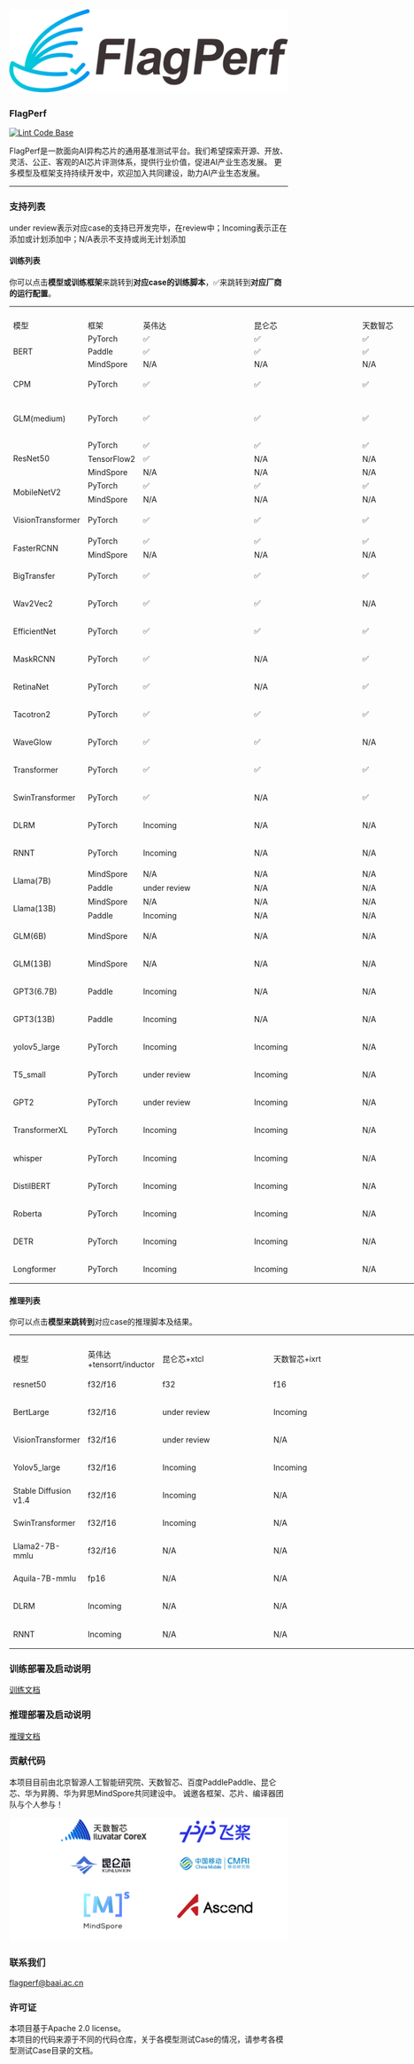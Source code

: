 ![FlagAI](assets/imgs/logo.png)
----------
### FlagPerf
[![Lint Code Base](https://github.com/FlagOpen/FlagPerf/actions/workflows/super-linter.yml/badge.svg)](https://github.com/FlagOpen/FlagPerf/actions/workflows/super-linter.yml)

FlagPerf是一款面向AI异构芯片的通用基准测试平台。我们希望探索开源、开放、灵活、公正、客观的AI芯片评测体系，提供行业价值，促进AI产业生态发展。
更多模型及框架支持持续开发中，欢迎加入共同建设，助力AI产业生态发展。

----------
### 支持列表

under review表示对应case的支持已开发完毕，在review中；Incoming表示正在添加或计划添加中；N/A表示不支持或尚无计划添加

#### 训练列表

你可以点击**模型或训练框架**来跳转到**对应case的训练脚本**，✅来跳转到**对应厂商的运行配置**。

<table width="960" border="0" cellpadding="0" cellspacing="0" style='width:960pt;border-collapse:collapse;table-layout:fixed;'>
   <col width="73.60" style='mso-width-source:userset;mso-width-alt:3588;'/>
   <col width="70" style='mso-width-source:userset;mso-width-alt:3413;'/>
   <col width="200.75" style='mso-width-source:userset;mso-width-alt:9788;'/>
   <col width="195.80" style='mso-width-source:userset;mso-width-alt:9547;'/>
   <col width="185.40" style='mso-width-source:userset;mso-width-alt:9040;'/>
   <tr height="16.80" class="xl65" style='height:16.80pt;'>
   </tr>
   <tr height="16.80" style='height:16.80pt;'>
    <td class="xl65" x:str>模型</td> 
    <td class="xl65" x:str>框架</td>
    <td class="xl65" x:str>英伟达</td>
    <td class="xl65" x:str>昆仑芯</td>
    <td class="xl65" x:str>天数智芯</td>
    <td class="xl65" x:str>华为昇腾</td>
   </tr>
   <tr height="16.80" style='height:16.80pt;'>
    <td class="xl65" height="33.60" rowspan="3" style='height:33.60pt;border-right:none;border-bottom:none;' x:str><a href="https://github.com/FlagOpen/FlagPerf/tree/main/training/benchmarks/bert" style="text-decoration:none" target="_parent">BERT</a></td>
    <td class="xl69" x:str><a href="https://github.com/FlagOpen/FlagPerf/tree/main/training/benchmarks/bert/pytorch" style="text-decoration:none" target="_parent">PyTorch</a></td>
    <td class="xl69" x:str><a href="https://github.com/FlagOpen/FlagPerf/tree/main/training/nvidia/bert-pytorch" style="text-decoration:none" target="_parent">✅</a></td>
    <td class="xl69" x:str><a href="https://github.com/FlagOpen/FlagPerf/tree/main/training/kunlunxin/bert-pytorch" style="text-decoration:none" target="_parent">✅</a></td>
    <td class="xl69" x:str><a href="https://github.com/FlagOpen/FlagPerf/tree/main/training/iluvatar/bert-pytorch" style="text-decoration:none" target="_parent">✅</a></td>
      <td class="xl69" x:str>N/A</td>
   </tr>
   <tr height="16.80" style='height:16.80pt;'>
    <td class="xl69" x:str><a href="https://github.com/FlagOpen/FlagPerf/tree/main/training/benchmarks/bert/paddle" style="text-decoration:none" target="_parent">Paddle</a></td>
    <td class="xl69" x:str><a href="https://github.com/FlagOpen/FlagPerf/tree/main/training/nvidia/bert-paddle" style="text-decoration:none" target="_parent">✅</a></td>
    <td class="xl69" x:str><a href="https://github.com/FlagOpen/FlagPerf/tree/main/training/kunlunxin/bert-paddle" style="text-decoration:none" target="_parent">✅</a></td>
    <td class="xl69" x:str><a href="https://github.com/FlagOpen/FlagPerf/tree/main/training/iluvatar/bert-paddle" style="text-decoration:none" target="_parent">✅</a></td>
      <td class="xl69" x:str>N/A</td>
   </tr>
   <tr height="16.80" style='height:16.80pt;'>
    <td class="xl69" x:str>MindSpore</td>
    <td class="xl69" x:str>N/A</td>
    <td class="xl69" x:str>N/A</td>
    <td class="xl69" x:str>N/A</td>
      <td class="xl69" x:str>Incoming</a></td>
   </tr>
    <tr height="16.80" style='height:16.80pt;'>
    <td class="xl65" height="33.60" rowspan="1" style='height:33.60pt;border-right:none;border-bottom:none;' x:str><a href="https://github.com/FlagOpen/FlagPerf/tree/main/training/benchmarks/cpm" style="text-decoration:none" target="_parent">CPM</a></td>
    <td class="xl69" x:str><a href="https://github.com/FlagOpen/FlagPerf/tree/main/training/benchmarks/cpm/pytorch" style="text-decoration:none" target="_parent">PyTorch</a></td>
    <td class="xl69" x:str><a href="https://github.com/FlagOpen/FlagPerf/tree/main/training/nvidia/cpm-pytorch" style="text-decoration:none" target="_parent">✅</a></td>
    <td class="xl69" x:str><a href="https://github.com/FlagOpen/FlagPerf/tree/main/training/kunlunxin/cpm-pytorch" style="text-decoration:none" target="_parent">✅</a></td>
    <td class="xl69" x:str><a href="https://github.com/FlagOpen/FlagPerf/tree/main/training/iluvatar/cpm-pytorch" style="text-decoration:none" target="_parent">✅</a></td>
      <td class="xl69" x:str>N/A</td>
   </tr>
   <tr height="16.80" style='height:16.80pt;'>
    <td class="xl65" height="50.40" rowspan="1" style='height:50.40pt;border-right:none;border-bottom:none;' x:str><a href="https://github.com/FlagOpen/FlagPerf/tree/main/training/benchmarks/glm" style="text-decoration:none" target="_parent">GLM(medium)</a></td>
    <td class="xl69" x:str><a href="https://github.com/FlagOpen/FlagPerf/tree/main/training/benchmarks/glm/pytorch" style="text-decoration:none" target="_parent">PyTorch</a></td>
    <td class="xl69" x:str><a href="https://github.com/FlagOpen/FlagPerf/tree/main/training/nvidia/glm-pytorch" style="text-decoration:none" target="_parent">✅</a></td>
    <td class="xl69" x:str><a href="https://github.com/FlagOpen/FlagPerf/tree/main/training/kunlunxin/glm-pytorch" style="text-decoration:none" target="_parent">✅</a></td>
    <td class="xl69" x:str><a href="https://github.com/FlagOpen/FlagPerf/tree/main/training/iluvatar/glm-pytorch" style="text-decoration:none" target="_parent">✅</a></td>
      <td class="xl69" x:str>N/A</td>
   </tr>
   <tr height="16.80" style='height:16.80pt;'>
    <td class="xl65" height="50.40" rowspan="3" style='height:50.40pt;border-right:none;border-bottom:none;' x:str><a href="https://github.com/FlagOpen/FlagPerf/tree/main/training/benchmarks/resnet50" style="text-decoration:none" target="_parent">ResNet50</a></td>
    <td class="xl69" x:str><a href="https://github.com/FlagOpen/FlagPerf/tree/main/training/benchmarks/resnet50/pytorch" style="text-decoration:none" target="_parent">PyTorch</a></td>
    <td class="xl69" x:str><a href="https://github.com/FlagOpen/FlagPerf/tree/main/training/nvidia/resnet50-pytorch" style="text-decoration:none" target="_parent">✅</a></td>
    <td class="xl69" x:str><a href="https://github.com/FlagOpen/FlagPerf/tree/main/training/kunlunxin/resnet50-pytorch" style="text-decoration:none" target="_parent">✅</a></td>
    <td class="xl69" x:str><a href="https://github.com/FlagOpen/FlagPerf/tree/main/training/iluvatar/resnet50-pytorch" style="text-decoration:none" target="_parent">✅</a></td>
      <td class="xl69" x:str>N/A</td>
   </tr>
   <tr height="16.80" style='height:16.80pt;'>
    <td class="xl69" x:str><a href="https://github.com/FlagOpen/FlagPerf/tree/main/training/benchmarks/resnet50/tensorflow2" style="text-decoration:none" target="_parent">TensorFlow2</a></td>
    <td class="xl69" x:str><a href="https://github.com/FlagOpen/FlagPerf/tree/main/training/nvidia/resnet50-tensorflow2" style="text-decoration:none" target="_parent">✅</a></td>
    <td class="xl69" x:str>N/A</td>
    <td class="xl69" x:str>N/A</td>
      <td class="xl69" x:str>N/A</td>
   </tr>
   <tr height="16.80" style='height:16.80pt;'>
    <td class="xl69" x:str>MindSpore</td>
    <td class="xl69" x:str>N/A</td>
    <td class="xl69" x:str>N/A</td>
    <td class="xl69" x:str>N/A</td>
      <td class="xl69" x:str>under review</td>
   </tr>
   <tr height="16.80" style='height:16.80pt;'>
    <td class="xl65" height="33.60" rowspan="2" style='height:33.60pt;border-right:none;border-bottom:none;' x:str><a href="https://github.com/FlagOpen/FlagPerf/tree/main/training/benchmarks/mobilenetv2" style="text-decoration:none" target="_parent">MobileNetV2</a></td>
    <td class="xl69" x:str><a href="https://github.com/FlagOpen/FlagPerf/tree/main/training/benchmarks/mobilenetv2/pytorch" style="text-decoration:none" target="_parent">PyTorch</a></td>
    <td class="xl69" x:str><a href="https://github.com/FlagOpen/FlagPerf/tree/main/training/nvidia/mobilenetv2-pytorch" style="text-decoration:none" target="_parent">✅</a></td>
    <td class="xl69" x:str><a href="https://github.com/FlagOpen/FlagPerf/tree/main/training/kunlunxin/mobilenetv2-pytorch" style="text-decoration:none" target="_parent">✅</a></td>
    <td class="xl69" x:str><a href="https://github.com/FlagOpen/FlagPerf/tree/main/training/iluvatar/mobilenetv2-pytorch" style="text-decoration:none" target="_parent">✅</a></td>
      <td class="xl69" x:str>N/A</td>
   </tr>
<tr height="16.80" style='height:16.80pt;'>
    <td class="xl69" x:str>MindSpore</td>
    <td class="xl69" x:str>N/A</td>
    <td class="xl69" x:str>N/A</td>
    <td class="xl69" x:str>N/A</td>
      <td class="xl69" x:str>Incoming</a></td>
   </tr>   
<tr height="16.80" style='height:16.80pt;'>
    <td class="xl65" height="33.60" rowspan="1" style='height:33.60pt;border-right:none;border-bottom:none;' x:str><a href="https://github.com/FlagOpen/FlagPerf/tree/main/training/benchmarks/vit" style="text-decoration:none" target="_parent">VisionTransformer</a></td>
    <td class="xl69" x:str><a href="https://github.com/FlagOpen/FlagPerf/tree/main/training/benchmarks/vit/pytorch" style="text-decoration:none" target="_parent">PyTorch</a></td>
    <td class="xl69" x:str><a href="https://github.com/FlagOpen/FlagPerf/tree/main/training/nvidia/vit-pytorch" style="text-decoration:none" target="_parent">✅</a></td>
    <td class="xl69" x:str><a href="https://github.com/FlagOpen/FlagPerf/tree/main/training/kunlunxin/vit-pytorch" style="text-decoration:none" target="_parent">✅</a></td>
    <td class="xl69" x:str><a href="https://github.com/FlagOpen/FlagPerf/tree/main/training/iluvatar/vit-pytorch" style="text-decoration:none" target="_parent">✅</a></td>
      <td class="xl69" x:str>N/A</td>
   </tr>
   <tr height="16.80" style='height:16.80pt;'>
    <td class="xl65" height="33.60" rowspan="2" style='height:33.60pt;border-right:none;border-bottom:none;' x:str><a href="https://github.com/FlagOpen/FlagPerf/tree/main/training/benchmarks/faster_rcnn" style="text-decoration:none" target="_parent">FasterRCNN</a></td>
    <td class="xl69" x:str><a href="https://github.com/FlagOpen/FlagPerf/tree/main/training/benchmarks/faster_rcnn/pytorch" style="text-decoration:none" target="_parent">PyTorch</a></td>
    <td class="xl69" x:str><a href="https://github.com/FlagOpen/FlagPerf/tree/main/training/nvidia/faster_rcnn-pytorch" style="text-decoration:none" target="_parent">✅</a></td>
    <td class="xl69" x:str><a href="https://github.com/FlagOpen/FlagPerf/tree/main/training/kunlunxin/faster_rcnn-pytorch" style="text-decoration:none" target="_parent">✅</a></td>
    <td class="xl69" x:str><a href="https://github.com/FlagOpen/FlagPerf/tree/main/training/iluvatar/faster_rcnn-pytorch" style="text-decoration:none" target="_parent">✅</a></td>
      <td class="xl69" x:str>N/A</td>
   </tr>
<tr height="16.80" style='height:16.80pt;'>
    <td class="xl69" x:str>MindSpore</td>
    <td class="xl69" x:str>N/A</td>
    <td class="xl69" x:str>N/A</td>
    <td class="xl69" x:str>N/A</td>
      <td class="xl69" x:str>Incoming</a></td>
   </tr>    
<tr height="16.80" style='height:16.80pt;'>
    <td class="xl65" height="33.60" rowspan="1" style='height:33.60pt;border-right:none;border-bottom:none;' x:str><a href="https://github.com/FlagOpen/FlagPerf/tree/main/training/benchmarks/bigtransfer" style="text-decoration:none" target="_parent">BigTransfer</a></td>
    <td class="xl69" x:str><a href="https://github.com/FlagOpen/FlagPerf/tree/main/training/benchmarks/bigtransfer/pytorch" style="text-decoration:none" target="_parent">PyTorch</a></td>
    <td class="xl69" x:str><a href="https://github.com/FlagOpen/FlagPerf/tree/main/training/nvidia/bigtransfer-pytorch" style="text-decoration:none" target="_parent">✅</a></td>
    <td class="xl69" x:str><a href="https://github.com/FlagOpen/FlagPerf/tree/main/training/kunlunxin/bigtransfer-pytorch" style="text-decoration:none" target="_parent">✅</a></td>
    <td class="xl69" x:str><a href="https://github.com/FlagOpen/FlagPerf/tree/main/training/iluvatar/bigtransfer-pytorch" style="text-decoration:none" target="_parent">✅</a></td>
       <td class="xl69" x:str>N/A</td>
   </tr>
    <tr height="16.80" style='height:16.80pt;'>
    <td class="xl65" height="33.60" rowspan="1" style='height:33.60pt;border-right:none;border-bottom:none;' x:str><a href="https://github.com/FlagOpen/FlagPerf/tree/main/training/benchmarks/wav2vec2" style="text-decoration:none" target="_parent">Wav2Vec2</a></td>
    <td class="xl69" x:str><a href="https://github.com/FlagOpen/FlagPerf/tree/main/training/benchmarks/wav2vec2/pytorch" style="text-decoration:none" target="_parent">PyTorch</a></td>
    <td class="xl69" x:str><a href="https://github.com/FlagOpen/FlagPerf/tree/main/training/nvidia/wav2vec2-pytorch" style="text-decoration:none" target="_parent">✅</a></td>
    <td class="xl69"><a href="https://github.com/FlagOpen/FlagPerf/tree/main/training/kunlunxin/wav2vec2-pytorch" style="text-decoration:none" target="_parent">✅</a></td>
    <td class="xl69" x:str>N/A</td>
   <td class="xl69" x:str>N/A</td>
   </tr>
    <tr height="16.80" style='height:16.80pt;'>
    <td class="xl65" height="33.60" rowspan="1" style='height:33.60pt;border-right:none;border-bottom:none;' x:str><a href="https://github.com/FlagOpen/FlagPerf/tree/main/training/benchmarks/efficientnet" style="text-decoration:none" target="_parent">EfficientNet</a></td>
    <td class="xl69" x:str><a href="https://github.com/FlagOpen/FlagPerf/tree/main/training/benchmarks/efficientnet/pytorch" style="text-decoration:none" target="_parent">PyTorch</a></td>
    <td class="xl69" x:str><a href="https://github.com/FlagOpen/FlagPerf/tree/main/training/nvidia/efficientnet-pytorch" style="text-decoration:none" target="_parent">✅</a></td>
    <td class="xl69" x:str><a href="https://github.com/FlagOpen/FlagPerf/tree/main/training/kunlunxin/efficientnet-pytorch" style="text-decoration:none" target="_parent">✅</a></td>
    <td class="xl69" x:str><a href="https://github.com/FlagOpen/FlagPerf/tree/main/training/iluvatar/efficientnet-pytorch" style="text-decoration:none" target="_parent">✅</a></td>
       <td class="xl69" x:str>N/A</td>
   </tr>
    <tr height="16.80" style='height:16.80pt;'>
    <td class="xl65" height="33.60" rowspan="1" style='height:33.60pt;border-right:none;border-bottom:none;' x:str><a href="https://github.com/FlagOpen/FlagPerf/tree/main/training/benchmarks/mask_rcnn" style="text-decoration:none" target="_parent">MaskRCNN</a></td>
    <td class="xl69" x:str><a href="https://github.com/FlagOpen/FlagPerf/tree/main/training/benchmarks/mask_rcnn/pytorch" style="text-decoration:none" target="_parent">PyTorch</a></td>
    <td class="xl69" x:str><a href="https://github.com/FlagOpen/FlagPerf/tree/main/training/nvidia/mask_rcnn-pytorch" style="text-decoration:none" target="_parent">✅</a></td>
    <td class="xl69" x:str>N/A</td>
    <td class="xl69" x:str><a href="https://github.com/FlagOpen/FlagPerf/tree/main/training/iluvatar/mask_rcnn-pytorch" style="text-decoration:none" target="_parent">✅</a></td>
       <td class="xl69" x:str>N/A</td>
   </tr>
    <tr height="16.80" style='height:16.80pt;'>
    <td class="xl65" height="33.60" rowspan="1" style='height:33.60pt;border-right:none;border-bottom:none;' x:str><a href="https://github.com/FlagOpen/FlagPerf/tree/main/training/benchmarks/retinanet" style="text-decoration:none" target="_parent">RetinaNet</a></td>
    <td class="xl69" x:str><a href="https://github.com/FlagOpen/FlagPerf/tree/main/training/benchmarks/retinanet/pytorch" style="text-decoration:none" target="_parent">PyTorch</a></td>
    <td class="xl69" x:str><a href="https://github.com/FlagOpen/FlagPerf/tree/main/training/nvidia/retinanet-pytorch" style="text-decoration:none" target="_parent">✅</a></td>
    <td class="xl69" x:str>N/A</td>
    <td class="xl69" x:str><a href="https://github.com/FlagOpen/FlagPerf/tree/main/training/iluvatar/retinanet-pytorch" style="text-decoration:none" target="_parent">✅</a></td>
       <td class="xl69" x:str>N/A</td>
   </tr>
    <tr height="16.80" style='height:16.80pt;'>
    <td class="xl65" height="33.60" rowspan="1" style='height:33.60pt;border-right:none;border-bottom:none;' x:str><a href="https://github.com/FlagOpen/FlagPerf/tree/main/training/benchmarks/tacotron2" style="text-decoration:none" target="_parent">Tacotron2</a></td>
    <td class="xl69" x:str><a href="https://github.com/FlagOpen/FlagPerf/tree/main/training/benchmarks/tacotron2/pytorch" style="text-decoration:none" target="_parent">PyTorch</a></td>
    <td class="xl69" x:str><a href="https://github.com/FlagOpen/FlagPerf/tree/main/training/nvidia/tacotron2-pytorch" style="text-decoration:none" target="_parent">✅</a></td>
    <td class="xl69" x:str><a href="https://github.com/FlagOpen/FlagPerf/tree/main/training/kunlunxin/tacotron2-pytorch" style="text-decoration:none" target="_parent">✅</a></td>
    <td class="xl69" x:str><a href="https://github.com/FlagOpen/FlagPerf/tree/main/training/iluvatar/tacotron2-pytorch" style="text-decoration:none" target="_parent">✅</a></td>
       <td class="xl69" x:str>N/A</td>
   </tr>
    <tr height="16.80" style='height:16.80pt;'>
    <td class="xl65" height="33.60" rowspan="1" style='height:33.60pt;border-right:none;border-bottom:none;' x:str><a href="https://github.com/FlagOpen/FlagPerf/tree/main/training/benchmarks/WaveGlow" style="text-decoration:none" target="_parent">WaveGlow</a></td>
    <td class="xl69" x:str><a href="https://github.com/FlagOpen/FlagPerf/tree/main/training/benchmarks/WaveGlow/pytorch" style="text-decoration:none" target="_parent">PyTorch</a></td>
    <td class="xl69" x:str><a href="https://github.com/FlagOpen/FlagPerf/tree/main/training/nvidia/WaveGlow-pytorch" style="text-decoration:none" target="_parent">✅</a></td>
    <td class="xl69"><a href="https://github.com/FlagOpen/FlagPerf/tree/main/training/kunlunxin/WaveGlow-pytorch" style="text-decoration:none" target="_parent">✅</a></td>
    <td class="xl69" x:str>N/A</td>
       <td class="xl69" x:str>N/A</td>
   </tr>
<tr height="16.80" style='height:16.80pt;'>
    <td class="xl65" height="33.60" rowspan="1" style='height:33.60pt;border-right:none;border-bottom:none;' x:str><a href="https://github.com/FlagOpen/FlagPerf/tree/main/training/benchmarks/transformer" style="text-decoration:none" target="_parent">Transformer</a></td>
    <td class="xl69" x:str><a href="https://github.com/FlagOpen/FlagPerf/tree/main/training/benchmarks/transformer/pytorch" style="text-decoration:none" target="_parent">PyTorch</a></td>
    <td class="xl69" x:str><a href="https://github.com/FlagOpen/FlagPerf/tree/main/training/nvidia/transformer-pytorch" style="text-decoration:none" target="_parent">✅</a></td>
    <td class="xl69"><a href="https://github.com/FlagOpen/FlagPerf/tree/main/training/kunlunxin/transformer-pytorch" style="text-decoration:none" target="_parent">✅</a></td>
    <td class="xl69" x:str><a href="https://github.com/FlagOpen/FlagPerf/tree/main/training/iluvatar/transformer-pytorch" style="text-decoration:none" target="_parent">✅</a></td>
   <td class="xl69" x:str>N/A</td>
   </tr>
<tr height="16.80" style='height:16.80pt;'>
    <td class="xl65" height="33.60" rowspan="1" style='height:33.60pt;border-right:none;border-bottom:none;' x:str><a href="https://github.com/FlagOpen/FlagPerf/tree/main/training/benchmarks/swin_transformer" style="text-decoration:none" target="_parent">SwinTransformer</a></td>
    <td class="xl69" x:str><a href="https://github.com/FlagOpen/FlagPerf/tree/main/training/benchmarks/swin_transformer/pytorch" style="text-decoration:none" target="_parent">PyTorch</a></td>
    <td class="xl69" x:str><a href="https://github.com/FlagOpen/FlagPerf/tree/main/training/nvidia/swin_transformer-pytorch" style="text-decoration:none" target="_parent">✅</a></td>
    <td class="xl69">N/A</td>
    <td class="xl69" x:str><a href="https://github.com/FlagOpen/FlagPerf/tree/main/training/iluvatar/swin_transformer-pytorch" style="text-decoration:none" target="_parent">✅</a></td>
   <td class="xl69" x:str>N/A</td>
   </tr>
<tr height="16.80" style='height:16.80pt;'>
    <td class="xl65" height="33.60" rowspan="1" style='height:33.60pt;border-right:none;border-bottom:none;' x:str>DLRM</td>
    <td class="xl69" x:str>PyTorch</td>
    <td class="xl69" x:str>Incoming</td>
    <td class="xl69" x:str>N/A</td>
    <td class="xl69" x:str>N/A</td>
      <td class="xl69" x:str>N/A</a></td>
   </tr> 
<tr height="16.80" style='height:16.80pt;'>
    <td class="xl65" height="33.60" rowspan="1" style='height:33.60pt;border-right:none;border-bottom:none;' x:str>RNNT</td>
    <td class="xl69" x:str>PyTorch</td>
    <td class="xl69" x:str>Incoming</td>
    <td class="xl69" x:str>N/A</td>
    <td class="xl69" x:str>N/A</td>
      <td class="xl69" x:str>N/A</a></td>
   </tr> 
<tr height="16.80" style='height:16.80pt;'>
    <td class="xl65" height="33.60" rowspan="2" style='height:33.60pt;border-right:none;border-bottom:none;' x:str>Llama(7B)</td>
    <td class="xl69" x:str>MindSpore</td>
    <td class="xl69" x:str>N/A</td>
    <td class="xl69" x:str>N/A</td>
    <td class="xl69" x:str>N/A</td>
      <td class="xl69" x:str>Incoming</a></td>
   </tr> 
<tr height="16.80" style='height:16.80pt;'>
    <td class="xl69" x:str>Paddle</td>
    <td class="xl69" x:str>under review</td>
    <td class="xl69" x:str>N/A</td>
    <td class="xl69" x:str>N/A</td>
      <td class="xl69" x:str>N/A</a></td>
   </tr>  
<tr height="16.80" style='height:16.80pt;'>
    <td class="xl65" height="33.60" rowspan="2" style='height:33.60pt;border-right:none;border-bottom:none;' x:str>Llama(13B)</td>
    <td class="xl69" x:str>MindSpore</td>
    <td class="xl69" x:str>N/A</td>
    <td class="xl69" x:str>N/A</td>
    <td class="xl69" x:str>N/A</td>
      <td class="xl69" x:str>Incoming</a></td>
   </tr> 
<tr height="16.80" style='height:16.80pt;'>
    <td class="xl69" x:str>Paddle</td>
    <td class="xl69" x:str>Incoming</td>
    <td class="xl69" x:str>N/A</td>
    <td class="xl69" x:str>N/A</td>
      <td class="xl69" x:str>N/A</a></td>
   </tr>  
<tr height="16.80" style='height:16.80pt;'>
    <td class="xl65" height="33.60" rowspan="1" style='height:33.60pt;border-right:none;border-bottom:none;' x:str>GLM(6B)</td>
    <td class="xl69" x:str>MindSpore</td>
    <td class="xl69" x:str>N/A</td>
    <td class="xl69" x:str>N/A</td>
    <td class="xl69" x:str>N/A</td>
      <td class="xl69" x:str>Incoming</a></td>
   </tr> 
<tr height="16.80" style='height:16.80pt;'>
    <td class="xl65" height="33.60" rowspan="1" style='height:33.60pt;border-right:none;border-bottom:none;' x:str>GLM(13B)</td>
    <td class="xl69" x:str>MindSpore</td>
    <td class="xl69" x:str>N/A</td>
    <td class="xl69" x:str>N/A</td>
    <td class="xl69" x:str>N/A</td>
      <td class="xl69" x:str>Incoming</a></td>
   </tr> 
<tr height="16.80" style='height:16.80pt;'>
    <td class="xl65" height="33.60" rowspan="1" style='height:33.60pt;border-right:none;border-bottom:none;' x:str>GPT3(6.7B)</td>
    <td class="xl69" x:str>Paddle</td>
    <td class="xl69" x:str>Incoming</td>
    <td class="xl69" x:str>N/A</td>
    <td class="xl69" x:str>N/A</td>
      <td class="xl69" x:str>N/A</a></td>
   </tr> 
<tr height="16.80" style='height:16.80pt;'>
    <td class="xl65" height="33.60" rowspan="1" style='height:33.60pt;border-right:none;border-bottom:none;' x:str>GPT3(13B)</td>
    <td class="xl69" x:str>Paddle</td>
    <td class="xl69" x:str>Incoming</td>
    <td class="xl69" x:str>N/A</td>
    <td class="xl69" x:str>N/A</td>
      <td class="xl69" x:str>N/A</a></td>
   </tr> 
<tr height="16.80" style='height:16.80pt;'>
    <td class="xl65" height="33.60" rowspan="1" style='height:33.60pt;border-right:none;border-bottom:none;' x:str>yolov5_large</td>
    <td class="xl69" x:str>PyTorch</td>
    <td class="xl69" x:str>Incoming</td>
    <td class="xl69" x:str>Incoming</td>
    <td class="xl69" x:str>N/A</td>
      <td class="xl69" x:str>N/A</a></td>
   </tr> 
<tr height="16.80" style='height:16.80pt;'>
    <td class="xl65" height="33.60" rowspan="1" style='height:33.60pt;border-right:none;border-bottom:none;' x:str>T5_small</td>
    <td class="xl69" x:str>PyTorch</td>
    <td class="xl69" x:str>under review</td>
    <td class="xl69" x:str>Incoming</td>
    <td class="xl69" x:str>N/A</td>
      <td class="xl69" x:str>N/A</a></td>
   </tr> 
<tr height="16.80" style='height:16.80pt;'>
    <td class="xl65" height="33.60" rowspan="1" style='height:33.60pt;border-right:none;border-bottom:none;' x:str>GPT2</td>
    <td class="xl69" x:str>PyTorch</td>
    <td class="xl69" x:str>under review</td>
    <td class="xl69" x:str>Incoming</td>
    <td class="xl69" x:str>N/A</td>
      <td class="xl69" x:str>N/A</a></td>
   </tr> 
<tr height="16.80" style='height:16.80pt;'>
    <td class="xl65" height="33.60" rowspan="1" style='height:33.60pt;border-right:none;border-bottom:none;' x:str>TransformerXL</td>
    <td class="xl69" x:str>PyTorch</td>
    <td class="xl69" x:str>Incoming</td>
    <td class="xl69" x:str>Incoming</td>
    <td class="xl69" x:str>N/A</td>
      <td class="xl69" x:str>N/A</a></td>
   </tr> 
<tr height="16.80" style='height:16.80pt;'>
    <td class="xl65" height="33.60" rowspan="1" style='height:33.60pt;border-right:none;border-bottom:none;' x:str>whisper</td>
    <td class="xl69" x:str>PyTorch</td>
    <td class="xl69" x:str>Incoming</td>
    <td class="xl69" x:str>Incoming</td>
    <td class="xl69" x:str>N/A</td>
      <td class="xl69" x:str>N/A</a></td>
   </tr> 
<tr height="16.80" style='height:16.80pt;'>
    <td class="xl65" height="33.60" rowspan="1" style='height:33.60pt;border-right:none;border-bottom:none;' x:str>DistilBERT</td>
    <td class="xl69" x:str>PyTorch</td>
    <td class="xl69" x:str>Incoming</td>
    <td class="xl69" x:str>Incoming</td>
    <td class="xl69" x:str>N/A</td>
      <td class="xl69" x:str>N/A</a></td>
   </tr> 
<tr height="16.80" style='height:16.80pt;'>
    <td class="xl65" height="33.60" rowspan="1" style='height:33.60pt;border-right:none;border-bottom:none;' x:str>Roberta</td>
    <td class="xl69" x:str>PyTorch</td>
    <td class="xl69" x:str>Incoming</td>
    <td class="xl69" x:str>Incoming</td>
    <td class="xl69" x:str>N/A</td>
      <td class="xl69" x:str>N/A</a></td>
   </tr> 
<tr height="16.80" style='height:16.80pt;'>
    <td class="xl65" height="33.60" rowspan="1" style='height:33.60pt;border-right:none;border-bottom:none;' x:str>DETR</td>
    <td class="xl69" x:str>PyTorch</td>
    <td class="xl69" x:str>Incoming</td>
    <td class="xl69" x:str>Incoming</td>
    <td class="xl69" x:str>N/A</td>
      <td class="xl69" x:str>N/A</a></td>
   </tr> 
<tr height="16.80" style='height:16.80pt;'>
    <td class="xl65" height="33.60" rowspan="1" style='height:33.60pt;border-right:none;border-bottom:none;' x:str>Longformer</td>
    <td class="xl69" x:str>PyTorch</td>
    <td class="xl69" x:str>Incoming</td>
    <td class="xl69" x:str>Incoming</td>
    <td class="xl69" x:str>N/A</td>
      <td class="xl69" x:str>N/A</a></td>
   </tr> 
  </table>

#### 推理列表

你可以点击**模型来跳转到**对应case的推理脚本及结果。

<table width="960" border="0" cellpadding="0" cellspacing="0" style='width:960pt;border-collapse:collapse;table-layout:fixed;'>
   <col width="73.60" style='mso-width-source:userset;mso-width-alt:3588;'/>
   <col width="70" style='mso-width-source:userset;mso-width-alt:3413;'/>
   <col width="200.75" style='mso-width-source:userset;mso-width-alt:9788;'/>
   <col width="195.80" style='mso-width-source:userset;mso-width-alt:9547;'/>
   <col width="185.40" style='mso-width-source:userset;mso-width-alt:9040;'/>
   <tr height="16.80" class="xl65" style='height:16.80pt;'>
   </tr>
   <tr height="16.80" style='height:16.80pt;'>
    <td class="xl65" x:str>模型</td>
    <td class="xl65" x:str>英伟达+tensorrt/inductor</td>
    <td class="xl65" x:str>昆仑芯+xtcl</td>
    <td class="xl65" x:str>天数智芯+ixrt</td>
   </tr>
   <tr height="16.80" style='height:16.80pt;'>
    <td class="xl65" height="33.60"  style='height:33.60pt;border-right:none;border-bottom:none;' x:str><a href="https://github.com/FlagOpen/FlagPerf/tree/main/inference/benchmarks/resnet50" style="text-decoration:none" target="_parent">resnet50</a></td>
    <td class="xl69" x:str>f32/f16</td>
    <td class="xl69" x:str>f32</td>
    <td class="xl69" x:str>f16</td>
   </tr>
    <tr height="16.80" style='height:16.80pt;'>
    <td class="xl65" height="33.60"  style='height:33.60pt;border-right:none;border-bottom:none;' x:str><a href="https://github.com/FlagOpen/FlagPerf/tree/main/inference/benchmarks/bertLarge" style="text-decoration:none" target="_parent">BertLarge</a></td>
    <td class="xl69" x:str>f32/f16</td>
    <td class="xl69" x:str>under review</td>
    <td class="xl69" x:str>Incoming</td>
   </tr>
    <tr height="16.80" style='height:16.80pt;'>
    <td class="xl65" height="33.60"  style='height:33.60pt;border-right:none;border-bottom:none;' x:str><a href="https://github.com/FlagOpen/FlagPerf/tree/main/inference/benchmarks/vit_l_16" style="text-decoration:none" target="_parent">VisionTransformer</a></td>
    <td class="xl69" x:str>f32/f16</td>
    <td class="xl69" x:str>under review</td>
    <td class="xl69" x:str>N/A</td>
   </tr>
    <tr height="16.80" style='height:16.80pt;'>
    <td class="xl65" height="33.60" style='height:33.60pt;border-right:none;border-bottom:none;' x:str><a href="https://github.com/FlagOpen/FlagPerf/tree/main/inference/benchmarks/yolov5" style="text-decoration:none" target="_parent">Yolov5_large</a></td>
    <td class="xl69" x:str>f32/f16</td>
    <td class="xl69" x:str>Incoming</td>
    <td class="xl69" x:str>Incoming</td>
   </tr>
   <tr height="16.80" style='height:16.80pt;'>
    <td class="xl65" height="33.60"  style='height:33.60pt;border-right:none;border-bottom:none;' x:str><a href="https://github.com/FlagOpen/FlagPerf/tree/main/inference/benchmarks/stable_diffusion_v1_4" style="text-decoration:none" target="_parent">Stable Diffusion v1.4</a></td>
    <td class="xl69" x:str>f32/f16</td>
    <td class="xl69" x:str>Incoming</td>
    <td class="xl69" x:str>N/A</td>
   </tr>
    <tr height="16.80" style='height:16.80pt;'>
    <td class="xl65" height="33.60"  style='height:33.60pt;border-right:none;border-bottom:none;' x:str><a href="https://github.com/FlagOpen/FlagPerf/tree/main/inference/benchmarks/swinTransformer" style="text-decoration:none" target="_parent">SwinTransformer</td>
    <td class="xl69" x:str>f32/f16</td>
    <td class="xl69" x:str>Incoming</td>
    <td class="xl69" x:str>N/A</td>
   </tr>
    <tr height="16.80" style='height:16.80pt;'>
    <td class="xl65" height="33.60" style='height:33.60pt;border-right:none;border-bottom:none;' x:str><a href="https://github.com/FlagOpen/FlagPerf/tree/main/inference/benchmarks/llama2_7b_mmlu" style="text-decoration:none" target="_parent">Llama2-7B-mmlu</td>
    <td class="xl69" x:str>f32/f16</td>
    <td class="xl69" x:str>N/A</td>
    <td class="xl69" x:str>N/A</td>
   </tr>
    <tr height="16.80" style='height:16.80pt;'>
    <td class="xl65" height="33.60" style='height:33.60pt;border-right:none;border-bottom:none;' x:str><a href="https://github.com/FlagOpen/FlagPerf/pull/209" style="text-decoration:none" target="_parent">Aquila-7B-mmlu</td>
    <td class="xl69" x:str>fp16</td>
    <td class="xl69" x:str>N/A</td>
    <td class="xl69" x:str>N/A</td>
   </tr>
    <tr height="16.80" style='height:16.80pt;'>
    <td class="xl65" height="33.60"  style='height:33.60pt;border-right:none;border-bottom:none;' x:str>DLRM</td>
    <td class="xl69" x:str>Incoming</td>
    <td class="xl69" x:str>N/A</td>
    <td class="xl69" x:str>N/A</td>
   </tr>
        <tr height="16.80" style='height:16.80pt;'>
    <td class="xl65" height="33.60"  style='height:33.60pt;border-right:none;border-bottom:none;' x:str>RNNT</td>
    <td class="xl69" x:str>Incoming</td>
    <td class="xl69" x:str>N/A</td>
    <td class="xl69" x:str>N/A</td>
   </tr>
</table>


### 训练部署及启动说明

[训练文档](https://github.com/FlagOpen/FlagPerf/tree/main/training/README.md)

### 推理部署及启动说明

[推理文档](https://github.com/FlagOpen/FlagPerf/blob/main/docs/dev/inference-case-doc.md)

### 贡献代码

本项目目前由北京智源人工智能研究院、天数智芯、百度PaddlePaddle、昆仑芯、华为昇腾、华为昇思MindSpore共同建设中。
诚邀各框架、芯片、编译器团队与个人参与！

![cooperation](assets/imgs/logos.png)

### 联系我们

flagperf@baai.ac.cn
### 许可证
本项目基于Apache 2.0 license。 
<br>本项目的代码来源于不同的代码仓库，关于各模型测试Case的情况，请参考各模型测试Case目录的文档。
